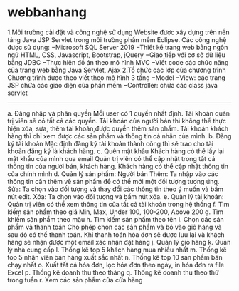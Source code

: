 # webbanhang

1.Môi trường cài đặt và công nghệ sử dụng
Website được xây dựng trên nền tảng Java JSP Servlet trong môi trường phần mềm Eclipse.
Các công nghệ được sử dụng:
−Microsoft SQL Server 2019 
−Thiết kế trang web bằng ngôn ngữ HTML, CSS, Javascript, Bootstrap, jQuery
−Giao tiếp với cơ sở dữ liệu bằng JDBC
−Thực hiện đồ án theo mô hình MVC
−Viết code các chức năng của trang web bằng Java Servlet, Ajax
2.Tổ chức các lớp của chương trình
Chương trình được theo viết theo mô hình 3 tầng
−Model
−View: các trang JSP chứa các giao diện của phần mềm
−Controller: chứa các class java servlet

--------------------------------------------------------------
a. Đăng nhập và phân quyền
Mỗi user có 1 quyền nhất định. Tài khoản quản trị viên sẽ có tất cả các quyền. Tài khoản của người bán thì không thể thực hiện xóa, sửa, thêm tài khoản,được quyền thêm sản phẩm. Tài khoản khách hàng thì chỉ xem được các sản phẩm và thông tin cá nhân của mình. 
b. Đăng ký tài khoản
Mặc định đăng ký tài khoản thành công thì sẽ trao cho tài khoản đăng ký là khách hàng.
c. Quên mật khẩu
Khách hàng có thể lấy lại mật khẩu của mình qua email
Quản trị viên có thể cập nhật trong tất cả thông tin của người bán, khách hàng. Khách hàng có thể cập nhật thông tin của chính mình
d. Quản lý sản phẩm: Người bán
Thêm: Ta nhập vào các thông tin cần thêm về sản phẩm để có thể mới một đối tượng tương ứng.
Sửa: Ta chọn vào đối tượng và thay đổi các thông tin theo ý muốn và bấm nút edit.
Xóa: Ta chọn vào đối tượng và bấm nút xóa.
e. Quản lý tài khoản: Quản trị viên có thể xem thông tin của tất cả tài khoản trong hệ thống
f. Tìm kiếm sản phẩm theo giá Min, Max, Under 100, 100-200, Above 200
g. Tìm khiếm sản phẩm theo màu
h. Tìm kiếm sản phẩm theo tên
i. Chọn các sản phẩm và thanh toán
Cho phép chọn các sản phẩm và bỏ vào giỏ hàng và sau đó có thể thanh toán. Khi thanh toán hóa đơn sẽ được lưu lại và khách hàng sẽ nhận được một email xác nhận đặt hàng
j. Quản lý giỏ hàng
k. Quản lý nhà cung cấp
l. Thống kê top 5 khách hàng mua nhiều nhất
m. Thống kê top 5 nhân viên bán hàng xuất sắc nhất
n. Thống kê top 10 sản phẩm bán chạy nhất
o. Xuất tất cả hóa đơn, lọc hóa đơn theo ngày, in hóa đơn ra file Excel
p. Thống kê doanh thu theo tháng
q. Thống kê doanh thu theo thứ trong tuần
r. Xem các sản phẩm cửa cửa hàng
